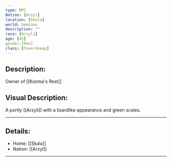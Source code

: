 ```yaml
---
type: NPC
Nation: [Arzyl]
location: [Skala]
world: Geminos
description: ""
race: [Arzyli]
age: [45]
gender:[Man]
class: [Tavernkeep]
---
```


## Description:

Owner of [[Kozma's Rest]]

## Visual Description:

A portly [[Arzyli]] with a lizardlike appearance and green scales.

---
## Details:
- Home: [[Skala]]
- Nation: [[Arzyl]]

---


